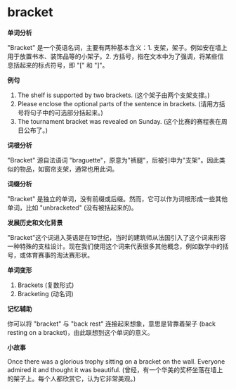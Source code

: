 # bracket

**单词分析**

  

"Bracket" 是一个英语名词，主要有两种基本含义：1. 支架，架子。例如安在墙上用于放置书本、装饰品等的小架子。2. 方括号，指在文本中为了强调，将某些信息括起来的标点符号，即 "\[" 和 "\]"。

  

**例句**

  

1.  The shelf is supported by two brackets. (这个架子由两个支架支撑。)
2.  Please enclose the optional parts of the sentence in brackets. (请用方括号将句子中的可选部分括起来。)
3.  The tournament bracket was revealed on Sunday. (这个比赛的赛程表在周日公布了。)

  

**词根分析**

  

"Bracket" 源自法语词 "braguette"，原意为"裤腿"，后被引申为"支架"。因此类似的物品，如窗帘支架，通常也用此词。

  

**词缀分析**

  

"Bracket" 是独立的单词，没有前缀或后缀。然而，它可以作为词根形成一些其他单词，比如 "unbracketed" (没有被括起来的)。

  

**发展历史和文化背景**

  

"Bracket"这个词进入英语是在19世纪，当时的建筑师从法国引入了这个词来形容一种特殊的支柱设计。现在我们使用这个词来代表很多其他概念，例如数学中的括号，或体育赛事的淘汰赛形状。

  

**单词变形**

  

1.  Brackets (复数形式)
2.  Bracketing (动名词)

  

**记忆辅助**

  

你可以将 "bracket" 与 "back rest" 连接起来想象，意思是背靠着架子 (back resting on a bracket)，由此联想到这个单词的意义。

  

**小故事**

  

Once there was a glorious trophy sitting on a bracket on the wall. Everyone admired it and thought it was beautiful. (曾经，有一个华美的奖杯坐落在墙上的架子上。每个人都欣赏它，认为它非常美观。)
